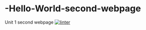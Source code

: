 # -Hello-World-second-webpage
Unit 1 second webpage
[![linter](https://github.com/MmeiyuC/-Hello-World-second-webpage/workflows/linter/badge.svg)](https://github.com/marketplace/actions/super-linter)
